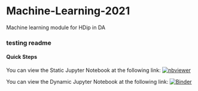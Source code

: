 # Machine-Learning-2021
Machine learning module for HDip in DA
### testing readme

#### Quick Steps
You can view the Static Jupyter Notebook at the following link: [![nbviewer](https://raw.githubusercontent.com/jupyter/design/master/logos/Badges/nbviewer_badge.svg)](https://nbviewer.jupyter.org/github/colmhiggs11/Machine-Learning-2021/blob/main/First%20Week.ipynb)

You can view the Dynamic Jupyter Notebook at the following link:
[![Binder](https://mybinder.org/badge_logo.svg)](https://mybinder.org/v2/gh/colmhiggs11/Machine-Learning-2021/HEAD)

